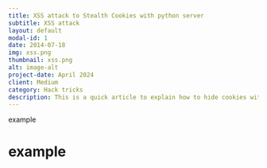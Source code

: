 ```yaml
---
title: XSS attack to Stealth Cookies with python server
subtitle: XSS attack
layout: default
modal-id: 1
date: 2014-07-18
img: xss.png
thumbnail: xss.png
alt: image-alt
project-date: April 2024
client: Medium
category: Hack tricks
description: This is a quick article to explain how to hide cookies with Python server to gain administrator privileges. This blog was written on medium, review it completely and don't miss any details.
---
```

example
# example